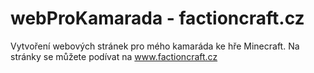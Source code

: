 # webProKamarada - factioncraft.cz

Vytvoření webových stránek pro mého kamaráda ke hře Minecraft. Na stránky se můžete podívat na www.factioncraft.cz
